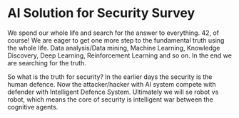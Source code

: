 # AI Solution for Security Survey

We spend our whole life and search for the answer to everything. 42, of course! We are eager to get one more step to the fundamental truth using the whole life. Data analysis/Data mining, Machine Learning, Knowledge Discovery, Deep Learning, Reinforcement Learning and so on. In the end we are searching for the truth.

So what is the truth for security? In the earlier days the security is the human defence.  Now the attacker/hacker with AI system compete with defender with Intelligent Defence System. Ultimately we will se robot vs robot, which means the core of security is intelligent war between the cognitive agents.


